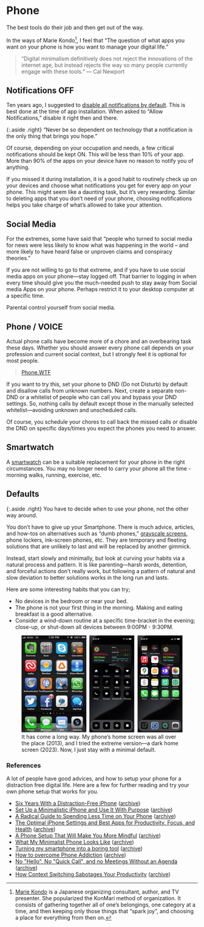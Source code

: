 # Phone

The best tools do their job and then get out of the way.

In the ways of Marie Kondo[^MarieKondo], I feel that “The question of what apps you want on your phone is how you want to manage your digital life.”

> “Digital minimalism definitively does not reject the innovations of the internet age, but instead rejects the way so many people currently engage with these tools.” — Cal Newport

## Notifications OFF

Ten years ago, I suggested to [disable all notifications by default](/2014/missing-step-productivity-activities-stop-notifications/). This is best done at the time of app installation. When asked to “Allow Notifications,” disable it right then and there.

{:.aside .right}
“Never be so dependent on technology that a notification is the only thing that brings you hope.”

Of course, depending on your occupation and needs, a few critical notifications should be kept ON. This will be less than 10% of your app. More than 90% of the apps on your device have no reason to notify you of anything.

If you missed it during installation, it is a good habit to routinely check up on your devices and choose what notifications you get for every app on your phone. This might seem like a daunting task, but it’s very rewarding. Similar to deleting apps that you don’t need of your phone, choosing notifications helps you take charge of what’s allowed to take your attention.

## Social Media

For the extremes, some have said that “people who turned to social media for news were less likely to know what was happening in the world – and more likely to have heard false or unproven claims and conspiracy theories.”

If you are not willing to go to that extreme, and if you have to use social media apps on your phone—stay logged off. That barrier to logging in when every time should give you the much-needed push to stay away from Social media Apps on your phone. Perhaps restrict it to your desktop computer at a specific time.

Parental control yourself from social media.

## Phone / VOICE

Actual phone calls have become more of a chore and an overbearing task these days. Whether you should answer every phone call depends on your profession and current social context, but I strongly feel it is optional for most people.

> [Phone.WTF](https://phone.oinam.com)

If you want to try this, set your phone to DND (Do not Disturb) by default and disallow calls from unknown numbers. Next, create a separate non-DND or a whitelist of people who can call you and bypass your DND settings. So, nothing calls by default except those in the manually selected whitelist—avoiding unknown and unscheduled calls.

Of course, you schedule your chores to call back the missed calls or disable the DND on specific days/times you expect the phones you need to answer.

## Smartwatch

A [smartwatch](/2024/watch-tiny-handy-computer/) can be a suitable replacement for your phone in the right circumstances. You may no longer need to carry your phone all the time - morning walks, running, exercise, etc.

## Defaults

{:.aside .right}
You have to decide when to use your phone, not the other way around.

You don’t have to give up your Smartphone. There is much advice, articles, and how-tos on alternatives such as “dumb phones,” [grayscale screens](https://www.theverge.com/23637672/grayscale-iphone-android-pixel-samsung-galaxy-how-to), phone lockers, ink-screen phones, etc. They are temporary and fleeting solutions that are unlikely to last and will be replaced by another gimmick.

Instead, start slowly and minimally, but look at curving your habits via a natural process and pattern. It is like parenting—harsh words, detention, and forceful actions don’t really work, but following a pattern of natural and slow deviation to better solutions works in the long run and lasts.

Here are some interesting habits that you can try;

- No devices in the bedroom or near your bed.
- The phone is not your first thing in the morning. Making and eating breakfast is a good alternative.
- Consider a wind-down routine at a specific time-bracket in the evening; close-up, or shut-down all devices between 9:00PM - 9:30PM.

<figure class="gallery">
	<img src="/static/2024/phone-screen-2014-2023-2024.webp" alt="Phone Home - 2013-2023-2024" loading="lazy">
	<figcaption>
		It has come a long way. My phone’s home screen was all over the place (2013), and I tried the extreme version—a dark home screen (2023). Now, I just stay with a minimal default.
	</figcaption>
</figure>

### References

A lot of people have good advices, and how to setup your phone for a distraction free digital life. Here are a few for further reading and try your own phone setup that works for you.

- [Six Years With a Distraction-Free iPhone](https://medium.com/make-time/six-years-with-a-distraction-free-iphone-8cf5eb4f97e3) ([archive](https://archive.is/u5HTX))
- [Set Up a Minimalistic iPhone and Use It With Purpose](https://betterhumans.pub/set-up-a-minimalistic-iphone-and-use-it-with-purpose-86b2cb7bedad) ([archive](https://archive.is/pKQ4b#selection-863.0-865.15))
- [A Radical Guide to Spending Less Time on Your Phone](https://forge.medium.com/a-radical-guide-to-spending-less-time-on-your-phone-a5419b1538ee) ([archive](https://archive.is/uV01K))
- [The Optimal iPhone Settings and Best Apps for Productivity, Focus, and Health](https://medium.com/better-humans/how-to-set-up-your-iphone-for-productivity-focus-and-your-own-longevity-bb27a68cc3d8) ([archive](https://archive.is/yUFRi))
- [A Phone Setup That Will Make You More Mindful](https://medium.com/better-humans/a-phone-setup-that-will-make-you-more-mindful-1c5d8be7e661) ([archive](https://archive.is/bwZQI))
- [What My Minimalist Phone Looks Like](https://medium.com/swlh/what-my-minimalist-phone-looks-like-c0fd0180b125) ([archive](https://archive.is/hkFpg))
- [Turning my smartphone into a boring tool](https://maximevaillancourt.com/blog/turning-my-smartphone-into-a-boring-tool) ([archive](https://archive.is/E9wvZ))
- [How to overcome Phone Addiction](https://cognitiontoday.com/phone-addiction-coping-solutions-research-statistics/) ([archive](https://archive.is/0gDmw))
- [No "Hello", No "Quick Call", and no Meetings Without an Agenda](https://switowski.com/blog/no-hello-no-quick-call-no-agendaless-meetings/) ([archive](https://archive.is/1aJI8))
- [How Context Switching Sabotages Your Productivity](https://www.todoist.com/inspiration/context-switching) ([archive](https://web.archive.org/web/20240528082801/https://www.todoist.com/inspiration/context-switching))

[^MarieKondo]: [Marie Kondo](https://en.wikipedia.org/wiki/Marie_Kondo) is a Japanese organizing consultant, author, and TV presenter. She popularized the KonMari method of organization. It consists of gathering together all of one’s belongings, one category at a time, and then keeping only those things that “spark joy”, and choosing a place for everything from then on.
